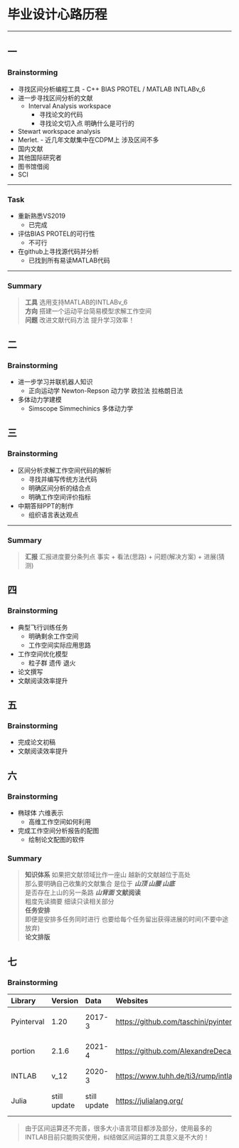 # 毕业设计心路历程
---
## 一

### Brainstorming

- 寻找区间分析编程工具
	  - C++ BIAS PROTEL / MATLAB INTLABv_6
- 进一步寻找区间分析的文献
	- Interval Analysis workspace
		- 寻找论文的代码
		- 寻找论文切入点 明确什么是可行的
- Stewart workspace analysis
- Merlet.
	    - 近几年文献集中在CDPM上 涉及区间不多
- 国内文献
- 其他国际研究者
- 图书馆借阅
- SCI
---
### Task

- 重新熟悉VS2019
	- 已完成
- 评估BIAS PROTEL的可行性
	- 不可行
- 在github上寻找源代码并分析
	- 已找到所有易读MATLAB代码
---
### Summary
> **工具** 选用支持MATLAB的INTLABv_6  
> **方向** 搭建一个运动平台简易模型求解工作空间  
> **问题** 改进文献代码方法 提升学习效率！  

## 二

### Brainstorming

- 进一步学习并联机器人知识
	- 正向运动学 Newton-Repson 动力学 欧拉法 拉格朗日法
- 多体动力学建模
	- Simscope Simmechinics 多体动力学

## 三

### Brainstorming

- 区间分析求解工作空间代码的解析
	- 寻找并编写传统方法代码
	- 明确区间分析的结合点
	- 明确工作空间评价指标
- 中期答辩PPT的制作
	- 组织语言表达观点

---

### Summary
>
> **汇报**   汇报进度要分条列点 事实 + 看法(思路) + 问题(解决方案) + 进展(猜测)

## 四

### Brainstorming

- 典型飞行训练任务
	- 明确剩余工作空间
	- 工作空间实际应用思路
- 工作空间优化模型
	- 粒子群 遗传 退火
- 论文撰写
- 文献阅读效率提升

## 五

### Brainstorming

- 完成论文初稿
- 文献阅读效率提升

## 六

### Brainstorming

- 椭球体 六维表示
	- 高维工作空间如何利用
- 完成工作空间分析报告的配图
	- 绘制论文配图的软件

### Summary

> **知识体系**
如果把文献领域比作一座山 越新的文献越位于高处  
那么要明确自己收集的文献集合 是位于 ***山顶 山腰 山底***  
是否存在上山的另一条路 ***山背面***
> **文献阅读**  
粗度先读摘要 细读只读相关部分  
> **任务安排**  
即便是安排多任务同时进行 也要给每个任务留出获得进展的时间(不要中途放弃)  
> **论文排版**  

## 七

### Brainstorming

| Library | Version | Data | Websites | Influences |
| :--- | :--- | :--- | :--- |:--- |
| Pyinterval | 1.20 | 2017-3 | <https://github.com/taschini/pyinterval> | have 70 stars in github |
| portion | 2.1.6 | 2021-4 | <https://github.com/AlexandreDecan/portion> | have 340 stars in github |
| INTLAB | v_12 | 2020-3 | <https://www.tuhh.de/ti3/rump/intlab/> | have keys on Wiki |
| Julia | still update | still update| <https://julialang.org/> |a high-compution code |

> 由于区间运算还不完善，很多大小语言项目都涉及部分，使用最多的INTLAB目前只能购买使用，纠结做区间运算的工具意义是不大的！
